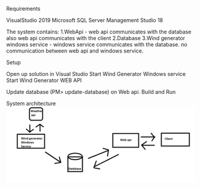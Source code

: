 Requirements

VisualStudio 2019
Microsoft SQL Server Management Studio 18


The system contains: 
1.WebApi - web api communicates with the database also web api communicates with the client
2.Database 
3.Wind generator windows service - windows service communicates with the database. no communication between web api and windows service.


Setup

Open up solution in Visual Studio
Start Wind Generator Windows service
Start Wind Generator WEB API

Update database (PM> update-database) on Web api.
Build and Run


System architecture
![Screenshot](Architecture.jpg)

